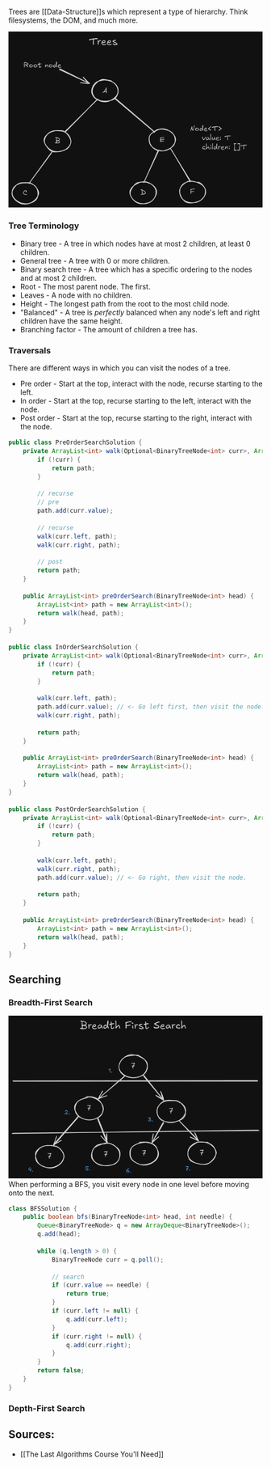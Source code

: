 Trees are [[Data-Structure]]s which represent a type of hierarchy. Think filesystems, the DOM, and much more.

![](../Excalidraw/Tree.png)

### Tree Terminology

* Binary tree - A tree in which nodes have at most 2 children, at least 0 children.
* General tree - A tree with 0 or more children.
* Binary search tree - A tree which has a specific ordering to the nodes and at most 2 children.
* Root - The most parent node. The first.
* Leaves - A node with no children.
* Height - The longest path from the root to the most child node.
* "Balanced" - A tree is _perfectly_ balanced when any node's left and right children have the same height.
* Branching factor - The amount of children a tree has.

### Traversals

There are different ways in which you can visit the nodes of a tree.

* Pre order - Start at the top, interact with the node, recurse starting to the left.
* In order - Start at the top, recurse starting to the left, interact with the node.
* Post order - Start at the top, recurse starting to the right, interact with the node.

```java
public class PreOrderSearchSolution {
	private ArrayList<int> walk(Optional<BinaryTreeNode<int> curr>, ArrayList<int> path) {
		if (!curr) {
			return path;
		}

		// recurse
		// pre
		path.add(curr.value);

		// recurse
		walk(curr.left, path);
		walk(curr.right, path);

		// post
		return path;
	}

	public ArrayList<int> preOrderSearch(BinaryTreeNode<int> head) {
		ArrayList<int> path = new ArrayList<int>();
		return walk(head, path);
	}
}

public class InOrderSearchSolution {
	private ArrayList<int> walk(Optional<BinaryTreeNode<int> curr>, ArrayList<int> path) {
		if (!curr) {
			return path;
		}

		walk(curr.left, path);
		path.add(curr.value); // <- Go left first, then visit the node.
		walk(curr.right, path);

		return path;
	}

	public ArrayList<int> preOrderSearch(BinaryTreeNode<int> head) {
		ArrayList<int> path = new ArrayList<int>();
		return walk(head, path);
	}
}

public class PostOrderSearchSolution {
	private ArrayList<int> walk(Optional<BinaryTreeNode<int> curr>, ArrayList<int> path) {
		if (!curr) {
			return path;
		}

		walk(curr.left, path);
		walk(curr.right, path);
		path.add(curr.value); // <- Go right, then visit the node.

		return path;
	}

	public ArrayList<int> preOrderSearch(BinaryTreeNode<int> head) {
		ArrayList<int> path = new ArrayList<int>();
		return walk(head, path);
	}
}
```

## Searching

### Breadth-First Search

![](../Excalidraw/BFS.png)
When performing a BFS, you visit every node in one level before moving onto the next.

```java
class BFSSolution {
	public boolean bfs(BinaryTreeNode<int> head, int needle) {
		Queue<BinaryTreeNode> q = new ArrayDeque<BinaryTreeNode>();
		q.add(head);

		while (q.length > 0) {
			BinaryTreeNode curr = q.poll();

			// search
			if (curr.value == needle) {
				return true;
			}
			if (curr.left != null) {
				q.add(curr.left);
			}
			if (curr.right != null) {
				q.add(curr.right);
			}
		}
		return false;
	}
}
```
### Depth-First Search

## Sources:

* [[The Last Algorithms Course You'll Need]]